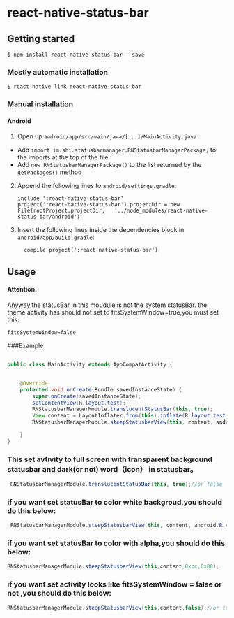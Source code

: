 
# react-native-status-bar

## Getting started

`$ npm install react-native-status-bar --save`

### Mostly automatic installation

`$ react-native link react-native-status-bar`

### Manual installation


#### Android

1. Open up `android/app/src/main/java/[...]/MainActivity.java`
  - Add `import im.shi.statusbarmanager.RNStatusbarManagerPackage;` to the imports at the top of the file
  - Add `new RNStatusbarManagerPackage()` to the list returned by the `getPackages()` method
2. Append the following lines to `android/settings.gradle`:
  	```
  	include ':react-native-status-bar'
  	project(':react-native-status-bar').projectDir = new File(rootProject.projectDir, 	'../node_modules/react-native-status-bar/android')
  	```
3. Insert the following lines inside the dependencies block in `android/app/build.gradle`:
  	```
      compile project(':react-native-status-bar')
  	```


## Usage

#### Attention:
Anyway,the statusBar in this moudule is not the system statusBar.
the theme activity has should not set to fitsSystemWindow=true,you must set this:
```
fitsSystemWindow=false
```

###Example
```java

public class MainActivity extends AppCompatActivity {


    @Override
    protected void onCreate(Bundle savedInstanceState) {
        super.onCreate(savedInstanceState);
        setContentView(R.layout.test);
        RNStatusbarManagerModule.translucentStatusBar(this, true);
        View content = LayoutInflater.from(this).inflate(R.layout.test, null);
        RNStatusbarManagerModule.steepStatusbarView(this, content, android.R.color.white);

    }
}
```
### This set avtivity to full screen with transparent background  statusbar and dark(or not) word（icon） in statusbar。
```java
 RNStatusbarManagerModule.translucentStatusBar(this, true);//or false
```
### if you want set statusBar to color white backgroud,you should do this below:
```java
 RNStatusbarManagerModule.steepStatusbarView(this, content, android.R.color.white);
```
### if you want set statusBar to color with alpha,you should do this below:
```java
RNStatusbarManagerModule.steepStatusbarView(this,content,0xcc,0x88);
```
### if you want set activity looks like fitsSystemWindow = false or not ,you should do this below:
```java
RNStatusbarManagerModule.steepStatusbarView(this,content,false);//or true
```
